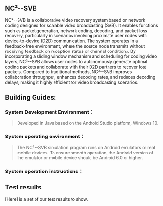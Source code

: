 ## NC²--SVB
NC²--SVB is a collaborative video recovery system based on network coding designed for scalable video broadcasting (SVB). It enables functions such as packet generation, network coding, decoding, and packet loss recovery, particularly in scenarios involving proximate user nodes with device-to-device (D2D) communication. The system operates in a feedback-free environment, where the source node transmits without receiving feedback on reception status or channel conditions. By incorporating a sliding window mechanism and scheduling for coding video layers, NC²--SVB allows user nodes to autonomously generate optimal coding packets and collaborate with their D2D partners to recover lost packets. Compared to traditional methods, NC²--SVB improves collaboration throughput, enhances decoding rates, and reduces decoding delays, making it highly efficient for video broadcasting scenarios.

## Building Guides:
### System Development Environment：
>Developed in Java based on the Android Studio platform, Windows 10.

### System operating environment：
>The NC²--SVB simulation program runs on Android emulators or real mobile devices. To ensure smooth operation, the Android version of the emulator or mobile device should be Android 6.0 or higher.

### System operation instructions：



## Test results
[Here]  is a set of our test results to show.
